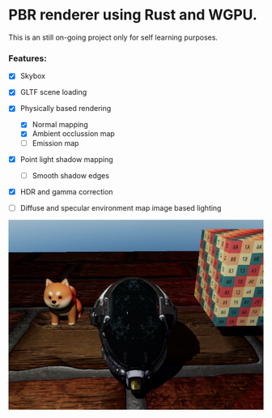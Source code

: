 # PBR renderer using Rust and WGPU.

This is an still on-going project only for self learning purposes. 

### Features:
- [x] Skybox
- [x] GLTF scene loading
- [x] Physically based rendering
    - [x] Normal mapping
    - [x] Ambient occlussion map
    - [ ] Emission map
- [x] Point light shadow mapping
    - [ ] Smooth shadow edges
- [x] HDR and gamma correction
- [ ] Diffuse and specular environment map image based lighting


<img src="./img/screenshot.jpg"/>